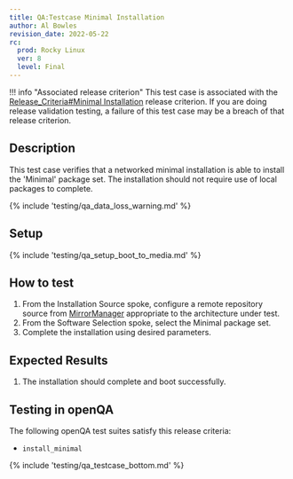 ```yaml
---
title: QA:Testcase Minimal Installation
author: Al Bowles
revision_date: 2022-05-22
rc:
  prod: Rocky Linux
  ver: 8
  level: Final
---
```


!!! info "Associated release criterion"
    This test case is associated with the [Release_Criteria#Minimal Installation](../release_criteria.md#minimal-installation) release criterion. If you are doing release validation testing, a failure of this test case may be a breach of that release criterion.

## Description
This test case verifies that a networked minimal installation is able to install the 'Minimal' package set. The installation should not require use of local packages to complete.

{% include 'testing/qa_data_loss_warning.md' %}

## Setup
{% include 'testing/qa_setup_boot_to_media.md' %}

## How to test
1. From the Installation Source spoke, configure a remote repository source from [MirrorManager](https://mirrors.rockylinux.org) appropriate to the architecture under test.
1. From the Software Selection spoke, select the Minimal package set.
1. Complete the installation using desired parameters.

## Expected Results
1. The installation should complete and boot successfully.

## Testing in openQA
The following openQA test suites satisfy this release criteria:
- `install_minimal`

{% include 'testing/qa_testcase_bottom.md' %}
